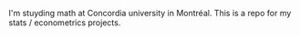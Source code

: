 I'm stuyding math at Concordia university in Montréal. This is a repo for my stats / econometrics projects.
